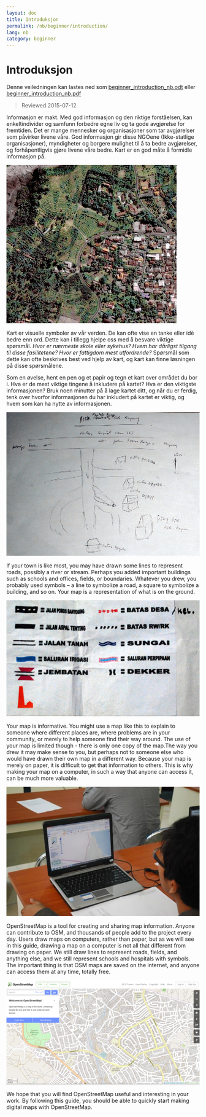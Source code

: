 ```yaml
---
layout: doc
title: Introduksjon
permalink: /nb/beginner/introduction/
lang: nb
category: beginner
---
```


Introduksjon
============

Denne veiledningen kan lastes ned som [beginner_introduction_nb.odt](/files/beginner_introduction_nb.odt) eller [beginner_introduction_nb.pdf](/files/beginner_introduction_nb.pdf)  
> Reviewed 2015-07-12  

Informasjon er makt. Med god informasjon og den riktige
forståelsen, kan enkeltindivider og samfunn forbedre
egne liv og ta gode avgjørelse for fremtiden. Det er mange
mennesker og organisasjoner som tar avgjørelser som påvirker livene våre. God
informasjon gir disse NGOene (Ikke-statlige organisasjoner), myndigheter og borgere mulighet til å ta bedre
avgjørelser, og forhåpentligvis gjøre livene våre bedre. Kart er en god måte
å formidle informasjon på. 

![A village in Indonesia][]

Kart er visuelle symboler av vår verden. De kan ofte 
vise en tanke eller idè bedre enn ord. Dette kan i tillegg hjelpe oss med å
besvare viktige spørsmål. *Hvor er nærmeste skole eller sykehus? Hvem
har dårligst tilgang til disse fasilitetene? Hvor er fattigdom mest
utfordrende?* Spørsmål som dette kan ofte beskrives best ved hjelp av kart,
og kart kan finne løsningen på disse spørsmålene. 

Som en øvelse, hent en pen og et papir og tegn et kart over området du bor i. Hva er de
mest viktige tingene å inkludere på kartet? Hva er den viktigste
informasjonen? Bruk noen minutter på å lage kartet ditt, og når du er
ferdig, tenk over hvorfor informasjonen du har inkludert på kartet er viktig, og
hvem som kan ha nytte av informasjonen.

![Example of a hand-drawn map][]

If your town is like most, you may have drawn some lines to represent
roads, possibly a river or stream. Perhaps you added important buildings
such as schools and offices, fields, or boundaries. Whatever you drew,
you probably used symbols – a line to symbolize a road, a square to
symbolize a building, and so on. Your map is a representation of what is
on the ground.

![Examples of symbols][]

Your map is informative. You might use a map like this to explain to
someone where different places are, where problems are in your
community, or merely to help someone find their way around. The use of
your map is limited though - there is only one copy of the map.The
way you drew it may make sense to you, but perhaps not to someone else
who would have drawn their own map in a different way. Because your map
is merely on paper, it is difficult to get that information to others.
This is why making your map on a computer, in such a way that anyone can
access it, can be much more valuable. 

![Mapping on Computer][]

OpenStreetMap is a tool for creating and sharing map information. 
Anyone can contribute to OSM, and thousands of people add to the project 
every day. Users draw maps on computers, rather than paper, but as we 
will see in this guide, drawing a map on a computer is not all that 
different from drawing on paper. We still draw lines to represent roads,
fields, and anything else, and we still represent schools and hospitals 
with symbols. The important thing is that OSM maps are saved on the 
internet, and anyone can access them at any time, totally free.

![Digital maps with OpenStreetMap][]

We hope that you will find OpenStreetMap useful and interesting in your
work. By following this guide, you should be able to quickly start
making digital maps with OpenStreetMap.


[A village in Indonesia]: /images/beginner/village-in-indonesia.png
[Example of a hand-drawn map]: /images/beginner/hand-drawn-map.png
[Examples of symbols]: /images/beginner/examples-of-symbols.png
[Mapping on Computer]: /images/beginner/mapping-on-computer.png
[Digital maps with OpenStreetMap]: /images/beginner/digital-maps-with-osm.png